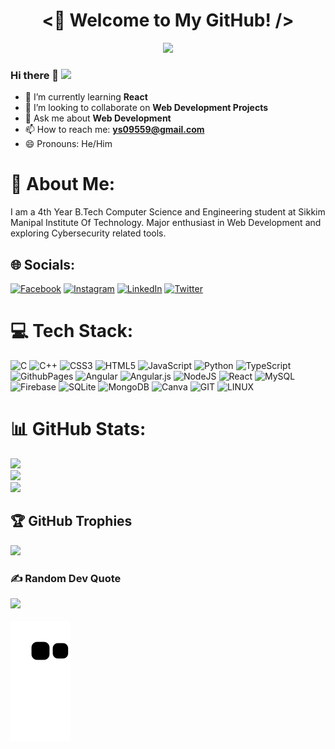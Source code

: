 <h1 align='center'>
  &lt;👋 Welcome to My GitHub! /&gt;
</h1>


<p align='center'>
 <img src="https://user-images.githubusercontent.com/74038190/212284100-561aa473-3905-4a80-b561-0d28506553ee.gif" width="400">
</p>

### Hi there 👋  [![](https://visitcount.itsvg.in/api?id=yuvraj050&icon=4&color=0)](https://visitcount.itsvg.in)

- 🌱 I’m currently learning **React**
- 👯 I’m looking to collaborate on **Web Development Projects**
- 💬 Ask me about **Web Development**
- 📫 How to reach me: **ys09559@gmail.com**
- 😄 Pronouns: He/Him



# 💫 About Me:
I am a 4th Year B.Tech Computer Science and Engineering student at Sikkim Manipal Institute Of Technology. Major enthusiast in Web Development
and exploring Cybersecurity related tools.


## 🌐 Socials:
[![Facebook](https://img.shields.io/badge/Facebook-%231877F2.svg?logo=Facebook&logoColor=white)](https://www.facebook.com/yuvraj.ys09559?mibextid=LQQJ4d) [![Instagram](https://img.shields.io/badge/Instagram-%23E4405F.svg?logo=Instagram&logoColor=white)](https://www.instagram.com/i_m_yuvraj__?igsh=MTB6ZGZiOTdoN2R2OQ%3D%3D&utm_source=qr) [![LinkedIn](https://img.shields.io/badge/LinkedIn-%230077B5.svg?logo=linkedin&logoColor=white)](https://www.linkedin.com/in/yuvraj-singh-880912268/) [![Twitter](https://img.shields.io/badge/Twitter-%231DA1F2.svg?logo=Twitter&logoColor=white)](https://twitter.com/i_m_yuvraj?s=21&t=aVDeLexV8ISpl7YU3OC0qg) 

# 💻 Tech Stack:
![C](https://img.shields.io/badge/c-%2300599C.svg?style=plastic&logo=c&logoColor=white) ![C++](https://img.shields.io/badge/c++-%2300599C.svg?style=plastic&logo=c%2B%2B&logoColor=white) ![CSS3](https://img.shields.io/badge/css3-%231572B6.svg?style=plastic&logo=css3&logoColor=white) ![HTML5](https://img.shields.io/badge/html5-%23E34F26.svg?style=plastic&logo=html5&logoColor=white) ![JavaScript](https://img.shields.io/badge/javascript-%23323330.svg?style=plastic&logo=javascript&logoColor=%23F7DF1E) ![Python](https://img.shields.io/badge/python-3670A0?style=plastic&logo=python&logoColor=ffdd54) ![TypeScript](https://img.shields.io/badge/typescript-%23007ACC.svg?style=plastic&logo=typescript&logoColor=white) ![GithubPages](https://img.shields.io/badge/github%20pages-121013?style=plastic&logo=github&logoColor=white) ![Angular](https://img.shields.io/badge/angular-%23DD0031.svg?style=plastic&logo=angular&logoColor=white) ![Angular.js](https://img.shields.io/badge/angular.js-%23E23237.svg?style=plastic&logo=angularjs&logoColor=white) ![NodeJS](https://img.shields.io/badge/node.js-6DA55F?style=plastic&logo=node.js&logoColor=white) ![React](https://img.shields.io/badge/react-%2320232a.svg?style=plastic&logo=react&logoColor=%2361DAFB) ![MySQL](https://img.shields.io/badge/mysql-%2300000f.svg?style=plastic&logo=mysql&logoColor=white) ![Firebase](https://img.shields.io/badge/Firebase-039BE5?style=plastic&logo=Firebase&logoColor=white) ![SQLite](https://img.shields.io/badge/sqlite-%2307405e.svg?style=plastic&logo=sqlite&logoColor=white) ![MongoDB](https://img.shields.io/badge/MongoDB-%234ea94b.svg?style=plastic&logo=mongodb&logoColor=white) ![Canva](https://img.shields.io/badge/Canva-%2300C4CC.svg?style=plastic&logo=Canva&logoColor=white) ![GIT](https://img.shields.io/badge/Git-fc6d26?style=plastic&logo=git&logoColor=white) ![LINUX](https://img.shields.io/badge/Linux-FCC624?style=plastic&logo=linux&logoColor=black)

# 📊 GitHub Stats:
![](https://github-readme-stats.vercel.app/api?username=yuvraj050&theme=tokyonight&hide_border=false&include_all_commits=true&count_private=true)<br/>
![](https://github-readme-streak-stats.herokuapp.com/?user=yuvraj050&theme=tokyonight&hide_border=false)<br/>
![](https://github-readme-stats.vercel.app/api/top-langs/?username=yuvraj050&theme=tokyonight&hide_border=false&include_all_commits=true&count_private=true&layout=compact)

## 🏆 GitHub Trophies
![](https://github-profile-trophy.vercel.app/?username=yuvraj050&theme=tokyonight&no-frame=false&no-bg=false&margin-w=4)

### ✍️ Random Dev Quote
![](https://quotes-github-readme.vercel.app/api?type=horizontal&theme=radical)
<br> <br>
![Snake animation](https://github.com/LunaticPython2003/LunaticPython2003/blob/output/github-contribution-grid-snake.svg)


